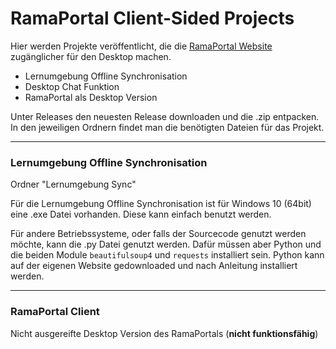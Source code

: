 # RamaPortal Client-Sided Projects

Hier werden Projekte veröffentlicht, die die [RamaPortal Website](https://portal.rama-mainz.de "Zum RamaPortal") zugänglicher für den Desktop machen.

* Lernumgebung Offline Synchronisation
* Desktop Chat Funktion
* RamaPortal als Desktop Version

Unter Releases den neuesten Release downloaden und die .zip entpacken. In den jeweiligen Ordnern findet man die benötigten Dateien für das Projekt.

__ __

### Lernumgebung Offline Synchronisation

Ordner "Lernumgebung Sync"

Für die Lernumgebung Offline Synchronisation ist für Windows 10 (64bit) eine .exe Datei vorhanden. Diese kann einfach benutzt werden.

Für andere Betriebssysteme, oder falls der Sourcecode genutzt werden möchte, kann die .py Datei genutzt werden. Dafür müssen aber Python und
die beiden Module `beautifulsoup4` und `requests` installiert sein. Python kann auf der eigenen Website gedownloaded und nach Anleitung installiert
werden. 

__ __

### RamaPortal Client

Nicht ausgereifte Desktop Version des RamaPortals (**nicht funktionsfähig**)

